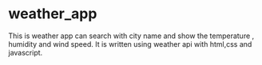 # weather_app

This is weather app can search with city name and show  the temperature , humidity and wind speed.
It is written using weather api with html,css and javascript.
 
